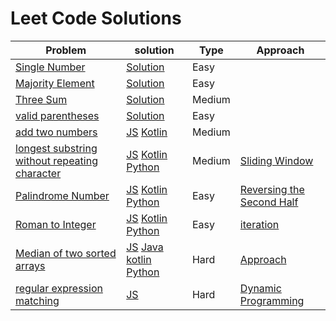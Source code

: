 # Leet Code Solutions

| Problem | solution | Type | Approach |
|---|---|---|---|
| [Single Number](https://leetcode.com/problems/single-number/) | [Solution](https://github.com/subratsir/DSA-JavaScript/blob/main/subratsir/leetcode/single-number.md) | Easy |
| [Majority Element](https://leetcode.com/problems/majority-element) | [Solution](https://github.com/subratsir/DSA-JavaScript/blob/main/subratsir/leetcode/majority-element.md) | Easy |
| [Three Sum](https://leetcode.com/problems/3sum) | [Solution](https://github.com/subratsir/DSA-JavaScript/blob/main/subratsir/leetcode/three-sum.md) | Medium |
| [valid parentheses](https://leetcode.com/problems/valid-parentheses) | [Solution](https://github.com/subratsir/DSA-JavaScript/blob/main/subratsir/leetcode/valid-parentheses.md) | Easy |
| [add two numbers](https://leetcode.com/problems/add-two-numbers/) | [JS](https://github.com/subrataindia/DSA-JavaScript/blob/main/subratsir/leetcode/javascript/add-two-numbers.md) [Kotlin](https://github.com/subrataindia/DSA-JavaScript/blob/main/subratsir/leetcode/kotlin/add-two-numbers.md) | Medium
| [longest substring without repeating character](https://leetcode.com/problems/longest-substring-without-repeating-characters/) | [JS](https://github.com/subrataindia/DSA-JavaScript/blob/main/subratsir/leetcode/javascript/Longest-Substring-Without-Repeating-Characters.md) [Kotlin](https://github.com/subrataindia/DSA-JavaScript/blob/main/subratsir/leetcode/kotlin/Longest-Substring-Without-Repeating-Characters.md) [Python](https://github.com/subrataindia/DSA-JavaScript/blob/main/subratsir/leetcode/python/Longest-Substring-Without-Repeating-Characters.md) | Medium | [Sliding Window](https://github.com/subrataindia/DSA-JavaScript/blob/main/subratsir/algorithm/sliding-window-technique.md)
[Palindrome Number](https://leetcode.com/problems/palindrome-number/) | [JS](https://github.com/subrataindia/DSA-JavaScript/blob/main/subratsir/leetcode/javascript/palindrome_number.md) [Kotlin](https://github.com/subrataindia/DSA-JavaScript/blob/main/subratsir/leetcode/kotlin/palindrome_number.md) [Python](https://github.com/subrataindia/DSA-JavaScript/blob/main/subratsir/leetcode/python/palindrome_number.md) | Easy | [Reversing the Second Half](https://github.com/subrataindia/DSA-JavaScript/blob/main/subratsir/algorithm/reversing-the-second-half.md)
[Roman to Integer](https://github.com/subrataindia/DSA-JavaScript/blob/main/subratsir/leetcode/roman-to-integer.md) | [JS](https://github.com/subrataindia/DSA-JavaScript/blob/main/subratsir/leetcode/javascript/roman-to-integer.md) [Kotlin](https://github.com/subrataindia/DSA-JavaScript/blob/main/subratsir/leetcode/kotlin/roman-to-integer.md) [Python](https://github.com/subrataindia/DSA-JavaScript/blob/main/subratsir/leetcode/python/roman-to-integer.md) | Easy | [iteration]()
[Median of two sorted arrays](https://leetcode.com/problems/median-of-two-sorted-arrays) |  [JS](https://github.com/subrataindia/DSA-JavaScript/blob/main/subratsir/leetcode/javascript/median-of-two-sorted-arrays.md) [Java](https://github.com/subrataindia/DSA-JavaScript/blob/main/subratsir/leetcode/java/median-of-two-sorted-arrays.md) [kotlin](https://github.com/subrataindia/DSA-JavaScript/blob/main/subratsir/leetcode/kotlin/median-of-two-sorted-arrays.md) [Python](https://github.com/subrataindia/DSA-JavaScript/blob/main/subratsir/leetcode/python/median-of-two-sorted-arrays.md) | Hard | [Approach](https://github.com/subrataindia/DSA-JavaScript/blob/main/subratsir/leetcode/approach/median-of-two-sorted-arrays.md)
[regular expression matching](https://leetcode.com/problems/regular-expression-matching/) | [JS]() | Hard | [Dynamic Programming](https://github.com/subrataindia/DSA-JavaScript/blob/main/subratsir/leetcode/approach/regular-expression-matching.md)
